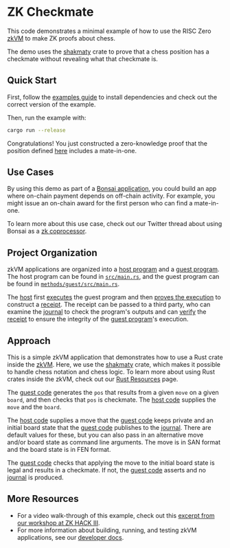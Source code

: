 # ZK Checkmate

This code demonstrates a minimal example of how to use the RISC Zero [zkVM] to make ZK proofs about chess.

The demo uses the [shakmaty] crate to prove that a chess position has a checkmate without revealing what that checkmate is.

## Quick Start

First, follow the [examples guide] to install dependencies and check out the correct version of the example.

Then, run the example with:

```bash
cargo run --release
```

Congratulations! You just constructed a zero-knowledge proof that the position defined [here] includes a mate-in-one.

## Use Cases

By using this demo as part of a [Bonsai application], you could build an app where on-chain payment depends on off-chain activity.
For example, you might issue an on-chain award for the first person who can find a mate-in-one.

To learn more about this use case, check out our Twitter thread about using Bonsai as a [zk coprocessor].

[Bonsai application]: https://dev.bonsai.xyz
[zk coprocessor]: https://twitter.com/RiscZero/status/1677316664772132864

## Project Organization

zkVM applications are organized into a [host program] and a [guest program].
The host program can be found in [`src/main.rs`], and the guest program can be found in [`methods/guest/src/main.rs`].

The [host] first [executes] the guest program and then [proves the execution] to construct a [receipt].
The receipt can be passed to a third party, who can examine the [journal] to check the program's outputs and can [verify] the [receipt] to ensure the integrity of the [guest program]'s execution.

## Approach

This is a simple zkVM application that demonstrates how to use a Rust crate inside the [zkVM].
Here, we use the [shakmaty] crate, which makes it possible to handle chess notation and chess logic.
To learn more about using Rust crates inside the zkVM, check out our [Rust Resources] page.

The [guest code] generates the `pos` that results from a given `move` on a given `board`, and then checks that `pos` is checkmate.
The [host code] supplies the `move` and the `board`.

The [host code] supplies a move that the [guest code] keeps private and an initial board state that the [guest code] publishes to the [journal]. There are default values for these, but you can also pass in an alternative move and/or board state as command line arguments. The move is in SAN format and the board state is in FEN format.

The [guest code] checks that applying the move to the initial board state is legal and results in a checkmate. If not, the [guest code] asserts and no [journal] is produced.

## More Resources

- For a video walk-through of this example, check out this [excerpt from our workshop at ZK HACK III].
- For more information about building, running, and testing zkVM applications, see our [developer docs].

[`src/main.rs`]: src/main.rs
[`methods/guest/src/main.rs`]: methods/guest/src/main.rs
[host]: https://dev.risczero.com/terminology#host
[executes]: https://dev.risczero.com/terminology#execute
[guest program]: https://dev.risczero.com/terminology#guest-program
[host program]: https://dev.risczero.com/terminology#host-program
[proves the execution]: https://dev.risczero.com/terminology#prove
[receipt]: https://dev.risczero.com/terminology#receipt
[verify]: https://dev.risczero.com/terminology#verify
[journal]: https://dev.risczero.com/terminology#journal
[examples guide]: https://dev.risczero.com/api/zkvm/examples/#running-the-examples
[here]: https://github.com/risc0/risc0/blob/main/examples/chess/src/main.rs#L29
[zkVM]: https://dev.risczero.com/zkvm
[shakmaty]: https://docs.rs/shakmaty/latest/shakmaty/
[Rust Resources]: https://dev.risczero.com/api/zkvm/rust-resources
[shakmaty]: https://docs.rs/shakmaty/latest/shakmaty/
[guest code]: https://github.com/risc0/risc0-rust-examples/blob/main/chess/methods/guest/src/bin/checkmate.rs
[host code]: https://github.com/risc0/risc0/blob/main/examples/chess/methods/guest/src/main.rs
[journal]: https://dev.risczero.com/terminology#journal
[developer docs]: https://dev.risczero.com
[excerpt from our workshop at ZK HACK III]: https://www.youtube.com/watch?v=vxqxRiTXGBI&list=PLcPzhUaCxlCgig7ofeARMPwQ8vbuD6hC5&index=9
